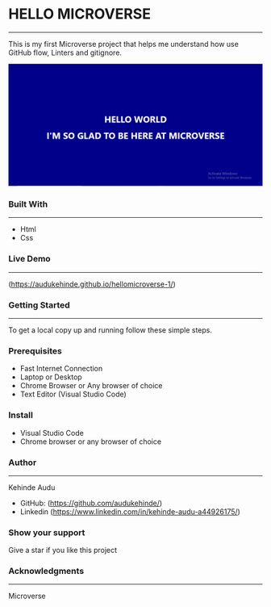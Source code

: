 # HELLO MICROVERSE
---
This is my first Microverse project that helps me understand how use GitHub flow, Linters and gitignore.

![project image](img/hello.png)

### Built With
---
* Html
* Css

### Live Demo
---
(https://audukehinde.github.io/hellomicroverse-1/)

### Getting Started
---
To get a local copy up and running follow these simple steps.

### Prerequisites
* Fast Internet Connection
* Laptop or Desktop
* Chrome Browser or Any browser of choice
* Text Editor (Visual Studio Code)

### Install
* Visual Studio Code
* Chrome browser or any browser of choice

### Author
---
Kehinde Audu
* GitHub: (https://github.com/audukehinde/)
* Linkedin (https://www.linkedin.com/in/kehinde-audu-a44926175/)

### Show your support
Give a star if you like this project

### Acknowledgments
---
Microverse


